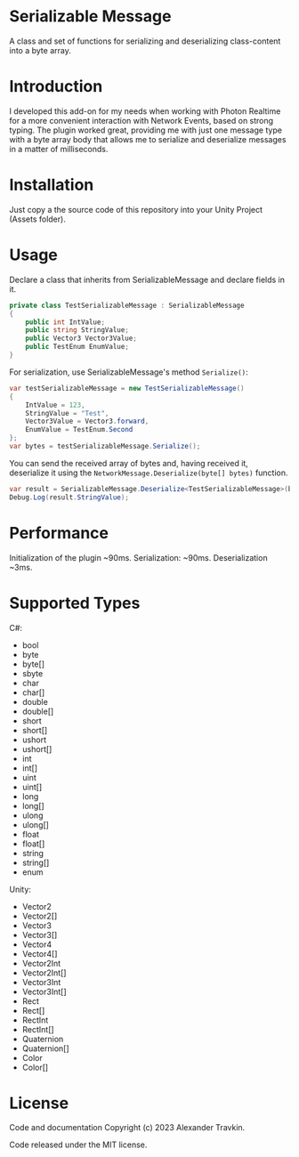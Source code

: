 # Serializable Message

A class and set of functions for serializing and deserializing class-content into a byte array.

# Introduction

I developed this add-on for my needs when working with Photon Realtime for a more convenient interaction with Network Events, based on strong typing. 
The plugin worked great, providing me with just one message type with a byte array body that allows me to serialize and deserialize messages in a matter of milliseconds.

# Installation

Just copy a the source code of this repository into your Unity Project (Assets folder).

# Usage

Declare a class that inherits from SerializableMessage and declare fields in it.

```csharp
private class TestSerializableMessage : SerializableMessage
{
    public int IntValue;
    public string StringValue;
    public Vector3 Vector3Value;
    public TestEnum EnumValue;
}
```

For serialization, use SerializableMessage's method `Serialize()`:

```csharp
var testSerializableMessage = new TestSerializableMessage()
{
    IntValue = 123,
    StringValue = "Test",
    Vector3Value = Vector3.forward,
    EnumValue = TestEnum.Second
};
var bytes = testSerializableMessage.Serialize();
```

You can send the received array of bytes and, having received it, deserialize it using the `NetworkMessage.Deserialize(byte[] bytes)` function.

```csharp
var result = SerializableMessage.Deserialize<TestSerializableMessage>(bytes);
Debug.Log(result.StringValue);
```

# Performance

Initialization of the plugin ~90ms.
Serialization: ~90ms.
Deserialization ~3ms.

# Supported Types

C#:

* bool
* byte
* byte[]
* sbyte
* char
* char[]
* double
* double[]
* short
* short[]
* ushort
* ushort[]
* int
* int[]
* uint
* uint[]
* long
* long[]
* ulong
* ulong[]
* float
* float[]
* string
* string[]
* enum

Unity:

* Vector2
* Vector2[]
* Vector3
* Vector3[]
* Vector4
* Vector4[]
* Vector2Int
* Vector2Int[]
* Vector3Int
* Vector3Int[]
* Rect
* Rect[]
* RectInt
* RectInt[]
* Quaternion
* Quaternion[]
* Color
* Color[]

# License

Code and documentation Copyright (c) 2023 Alexander Travkin.

Code released under the MIT license.